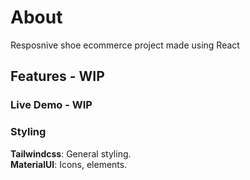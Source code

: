 # About

Resposnive shoe ecommerce project made using React

## Features - WIP

### Live Demo - WIP

### Styling

**Tailwindcss**: General styling. <br>
**MaterialUI**: Icons, elements.

